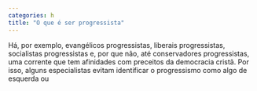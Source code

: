 ```yaml
---
categories: h
title: "O que é ser progressista"
---
```

Há, por exemplo, evangélicos progressistas, liberais progressistas, socialistas progressistas e, por que não, até conservadores progressistas, uma corrente que tem afinidades com preceitos da democracia cristã. Por isso, alguns especialistas evitam identificar o progressismo como algo de esquerda ou
